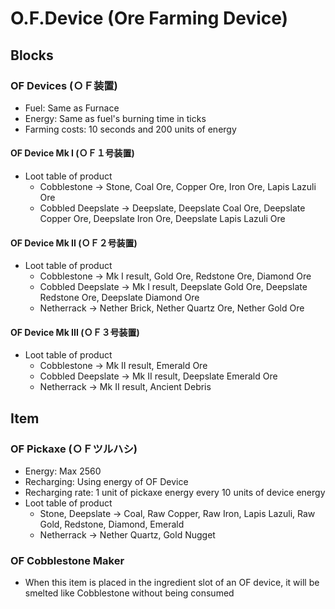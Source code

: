 # O.F.Device (Ore Farming Device)

## Blocks

### OF Devices (ＯＦ装置)

- Fuel: Same as Furnace
- Energy: Same as fuel's burning time in ticks
- Farming costs: 10 seconds and 200 units of energy

#### OF Device Mk I (ＯＦ１号装置)

- Loot table of product
  - Cobblestone -> Stone, Coal Ore, Copper Ore, Iron Ore, Lapis Lazuli Ore
  - Cobbled Deepslate -> Deepslate, Deepslate Coal Ore, Deepslate Copper Ore, Deepslate Iron Ore, Deepslate Lapis Lazuli Ore

#### OF Device Mk II (ＯＦ２号装置)

- Loot table of product
  - Cobblestone -> Mk I result, Gold Ore, Redstone Ore, Diamond Ore
  - Cobbled Deepslate -> Mk I result, Deepslate Gold Ore, Deepslate Redstone Ore, Deepslate Diamond Ore
  - Netherrack -> Nether Brick, Nether Quartz Ore, Nether Gold Ore

#### OF Device Mk III (ＯＦ３号装置)

- Loot table of product
  - Cobblestone -> Mk II result, Emerald Ore
  - Cobbled Deepslate -> Mk II result, Deepslate Emerald Ore
  - Netherrack -> Mk II result, Ancient Debris

## Item

### OF Pickaxe (ＯＦツルハシ)

- Energy: Max 2560
- Recharging: Using energy of OF Device
- Recharging rate: 1 unit of pickaxe energy every 10 units of device energy
- Loot table of product
  - Stone, Deepslate -> Coal, Raw Copper, Raw Iron, Lapis Lazuli, Raw Gold, Redstone, Diamond, Emerald
  - Netherrack -> Nether Quartz, Gold Nugget

### OF Cobblestone Maker

- When this item is placed in the ingredient slot of an OF device, it will be smelted like Cobblestone without being consumed
